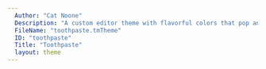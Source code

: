 ```yaml
---
  Author: "Cat Noone"
  Description: "A custom editor theme with flavorful colors that pop and are muted where necessary. https://github.com/imcatnoone/toothpaste"
  FileName: "toothpaste.tmTheme"
  ID: "toothpaste"
  Title: "Toothpaste"
  layout: theme
---
```

  